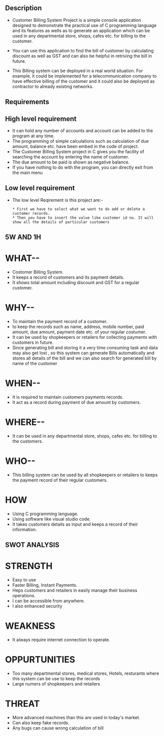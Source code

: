 ## Description

* Customer Billing System Project is a simple console application designed to demonstrate the practical use of C programming language and its features as wells as to generate an application which can be used in any departmental store, shops, cafes etc. for billing to the customer.

* You can use this application to find the bill of customer by calculating discount as well as GST and can also be helpful in retriving the bill in future.

* This Billing system can be deployed in a real world situation. For example, it could be implemented for a telecommunication company to have effective billing of the customer and it could also be deployed as contractor to already existing networks.

## Requirements

## High level requirement

* It can hold any number of accounts and account can be added to the program at any time.
* The programming of simple calculations such as calculation of due amount, balance etc. have been embed in the code of project.
* The Customer Billing System project in C gives you the facility of searching the account 
 by entering the name of customer.
* The due amount to be paid is shown as negative balance.
* If you have nothing to do with the program, you can directly exit from the main menu

## Low level requirement

* The low level Reqirement is this project are:-

      * First we have to select what we want to do add or delete a customer records.
      * Then you have to insert the value like customer id no. It will show all the details of particular customers


## 5W AND 1H

# WHAT--

   * Costomer Billing System.
   * It keeps a record of customers and its payment details.
   * It shows total amount including discount and GST for a regular customer.

# WHY--

   * To maintain the payment record of a customer.
   * to keep the records such as name, address, mobile number, paid amount, due amount,
     payment date etc. of your regular costumer.
   * It can be used by shopkeepers or retailers for collecting payments with customers in
     future.
   * Since generating bill and storing it a very time consuming task and data may also get lost , so this system can generate Bills automatically and stores all details of the        bill and we can also search for generated bill by name of the customer

# WHEN--
   
   * It is required to maintain customers payments records.
   * It act as a record during payment of due amount by customers.

# WHERE--

   * It can be used in any departmental store, shops, cafes etc. for billing to the
     customers.

# WHO--

   * This billing system can be used by all shopkeepers or retailers to keeps the payment
     record of their regular customers.

# HOW

   * Using C programming language.
   * Using software like visual studio code.
   * It takes customers details as input and keeps a record of their information.


## SWOT ANALYSIS

# STRENGTH

   * Easy to use
   * Faster Billing, Instant Payments.
   * Heps customers and retailers in easily manage their business operations.
   * I can be accessible from anywhere.
   * I also enhanced security

# WEAKNESS

   * It always require internet connection to operate.

# OPPURTUNITIES

   * Too many departmental stores, medical stores, Hotels, resturants where this system can
     be use to keep the records
   * Large numers of shopkeepers and retailers

# THREAT

   * More advanced machines than this are used in today's market.
   * Can also keep fake records.
   * Any bugs can cause wrong calculation of bill
